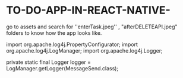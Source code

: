 # TO-DO-APP-IN-REACT-NATIVE-
go to assets and search for ''enterTask.jpeg''  , "afterDELETEAPI.jpeg" folders to know how the app looks like.


import org.apache.log4j.PropertyConfigurator;
import org.apache.log4j.LogManager;
import org.apache.log4j.Logger;

 private static final Logger logger = LogManager.getLogger(MessageSend.class);
